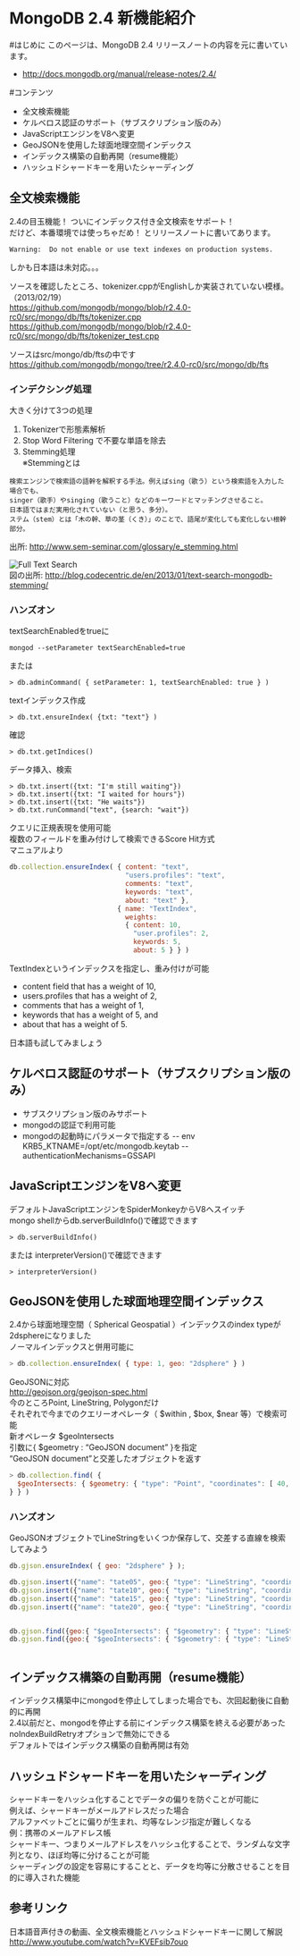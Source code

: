 MongoDB 2.4 新機能紹介
=================
#はじめに
このページは、MongoDB 2.4 リリースノートの内容を元に書いています。
- http://docs.mongodb.org/manual/release-notes/2.4/

#コンテンツ
- 全文検索機能
- ケルベロス認証のサポート（サブスクリプション版のみ）
- JavaScriptエンジンをV8へ変更
- GeoJSONを使用した球面地理空間インデックス
- インデックス構築の自動再開（resume機能）
- ハッシュドシャードキーを用いたシャーディング


## 全文検索機能

2.4の目玉機能！ ついにインデックス付き全文検索をサポート！  
だけど、本番環境では使っちゃだめ！  とリリースノートに書いてあります。  
```
Warning:  Do not enable or use text indexes on production systems.
```
しかも日本語は未対応。。。    
  
ソースを確認したところ、tokenizer.cppがEnglishしか実装されていない模様。（2013/02/19）  
https://github.com/mongodb/mongo/blob/r2.4.0-rc0/src/mongo/db/fts/tokenizer.cpp  
https://github.com/mongodb/mongo/blob/r2.4.0-rc0/src/mongo/db/fts/tokenizer_test.cpp


ソースはsrc/mongo/db/ftsの中です  
https://github.com/mongodb/mongo/tree/r2.4.0-rc0/src/mongo/db/fts


### インデクシング処理
大きく分けて3つの処理  
1. Tokenizerで形態素解析  
2. Stop Word Filtering で不要な単語を除去  
3. Stemming処理  
※Stemmingとは
```
検索エンジンで検索語の語幹を解釈する手法。例えばsing（歌う）という検索語を入力した場合でも、
singer（歌手）やsinging（歌うこと）などのキーワードとマッチングさせること。
日本語ではまだ実用化されていない（と思う、多分）。
ステム（stem）とは「木の幹、草の茎（くき）」のことで、語尾が変化しても変化しない根幹部分。
```
出所: http://www.sem-seminar.com/glossary/e_stemming.html

![Full Text Search](http://blog.codecentric.de/files/2013/01/600x302xmongo_fts_2.png.pagespeed.ic.qA4D7gJtDY.png)  
図の出所: http://blog.codecentric.de/en/2013/01/text-search-mongodb-stemming/

### ハンズオン
textSearchEnabledをtrueに  
```
mongod --setParameter textSearchEnabled=true
```
または
```
> db.adminCommand( { setParameter: 1, textSearchEnabled: true } )
```

textインデックス作成
```
> db.txt.ensureIndex( {txt: "text"} )
```
確認
```
> db.txt.getIndices()
```

データ挿入、検索
```
> db.txt.insert({txt: "I'm still waiting"})
> db.txt.insert({txt: "I waited for hours"})
> db.txt.insert({txt: "He waits"})
> db.txt.runCommand("text", {search: "wait"})
```

クエリに正規表現を使用可能    
複数のフィールドを重み付けして検索できるScore Hit方式    
マニュアルより  
```js
db.collection.ensureIndex( { content: "text",
                             "users.profiles": "text",
                             comments: "text",
                             keywords: "text",
                             about: "text" },
                           { name: "TextIndex",
                             weights:
                             { content: 10,
                               "user.profiles": 2,
                               keywords: 5,
                               about: 5 } } )
```
TextIndexというインデックスを指定し、重み付けが可能    
- content field that has a weight of 10,
- users.profiles that has a weight of 2,
- comments that has a weight of 1,
- keywords that has a weight of 5, and
- about that has a weight of 5.


日本語も試してみましょう    


## ケルベロス認証のサポート（サブスクリプション版のみ）
- サブスクリプション版のみサポート
- mongodの認証で利用可能
- mongodの起動時にパラメータで指定する
-- env KRB5_KTNAME=/opt/etc/mongodb.keytab
-- authenticationMechanisms=GSSAPI

## JavaScriptエンジンをV8へ変更
デフォルトJavaScriptエンジンをSpiderMonkeyからV8へスイッチ  
mongo shellからdb.serverBuildInfo()で確認できます  
```
> db.serverBuildInfo()
```

または interpreterVersion()で確認できます  
```
> interpreterVersion()
```

## GeoJSONを使用した球面地理空間インデックス
2.4から球面地理空間（ Spherical Geospatial ）インデックスのindex typeが2dsphereになりました  
ノーマルインデックスと併用可能に  
```js
> db.collection.ensureIndex( { type: 1, geo: "2dsphere" } )
```

GeoJSONに対応  
http://geojson.org/geojson-spec.html  
今のところPoint, LineString, Polygonだけ  
それぞれで今までのクエリーオペレータ（ $within , $box, $near 等）で検索可能  
新オペレータ $geoIntersects  
引数に{ $geometry : “GeoJSON document” }を指定  
 “GeoJSON document”と交差したオブジェクトを返す  
```js
> db.collection.find( {
  $geoIntersects: { $geometry: { "type": "Point", "coordinates": [ 40, 5 ] }
} } ) 
```

### ハンズオン
GeoJSONオブジェクトでLineStringをいくつか保存して、交差する直線を検索してみよう

```js
db.gjson.ensureIndex( { geo: "2dsphere" } );

db.gjson.insert({"name": "tate05", geo:{ "type": "LineString", "coordinates": [ [ 5, 5 ], [ 5, 0 ] ] }});
db.gjson.insert({"name": "tate10", geo:{ "type": "LineString", "coordinates": [ [ 10, 10 ], [ 10, 0 ] ] }});
db.gjson.insert({"name": "tate15", geo:{ "type": "LineString", "coordinates": [ [ 15, 15 ], [ 15, 0 ] ] }});
db.gjson.insert({"name": "tate20", geo:{ "type": "LineString", "coordinates": [ [ 20, 20 ], [ 20, 0 ] ] }});


db.gjson.find({geo:{ "$geoIntersects": { "$geometry": { "type": "LineString", "coordinates": [ [ 0, 20 ], [ 13, 20 ] ]}} }} );
db.gjson.find({geo:{ "$geoIntersects": { "$geometry": { "type": "LineString", "coordinates": [ [ 0, 20 ], [ 20, 20 ] ]}} }} );



```

## インデックス構築の自動再開（resume機能）
インデックス構築中にmongodを停止してしまった場合でも、次回起動後に自動的に再開  
2.4以前だと、mongodを停止する前にインデックス構築を終える必要があった  
noIndexBuildRetryオプションで無効にできる  
デフォルトではインデックス構築の自動再開は有効  


## ハッシュドシャードキーを用いたシャーディング
シャードキーをハッシュ化することでデータの偏りを防ぐことが可能に  
例えば、シャードキーがメールアドレスだった場合  
アルファベットごとに偏りが生まれ、均等なレンジ指定が難しくなる  
例：携帯のメールアドレス帳  
シャードキー、つまりメールアドレスをハッシュ化することで、ランダムな文字列となり、ほぼ均等に分けることが可能  
シャーディングの設定を容易にすることと、データを均等に分散させることを目的に導入された機能  


## 参考リンク
日本語音声付きの動画、全文検索機能とハッシュドシャードキーに関して解説  
http://www.youtube.com/watch?v=KVEFsib7ouo   

